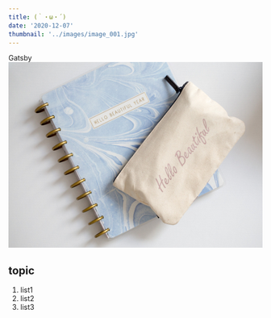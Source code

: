 ```yaml
---
title: (｀・ω・´)
date: '2020-12-07'
thumbnail: '../images/image_001.jpg'
---
```


Gatsby
![Sample](../images/image_001.jpg)

## topic

1. list1
2. list2
3. list3
